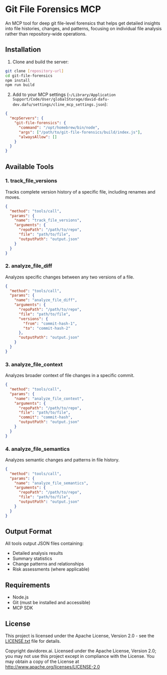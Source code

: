 # Git File Forensics MCP

An MCP tool for deep git file-level forensics that helps get detailed insights into file histories, changes, and patterns, focusing on individual file analysis rather than repository-wide operations.

## Installation

1. Clone and build the server:
```bash
git clone [repository-url]
cd git-file-forensics
npm install
npm run build
```

2. Add to your MCP settings (`~/Library/Application Support/Code/User/globalStorage/david-dafu-dev.dafu/settings/cline_mcp_settings.json`):
```json
{
  "mcpServers": {
    "git-file-forensics": {
      "command": "/opt/homebrew/bin/node",
      "args": ["/path/to/git-file-forensics/build/index.js"],
      "alwaysAllow": []
    }
  }
}
```

## Available Tools

### 1. track_file_versions
Tracks complete version history of a specific file, including renames and moves.

```json
{
  "method": "tools/call",
  "params": {
    "name": "track_file_versions",
    "arguments": {
      "repoPath": "/path/to/repo",
      "file": "path/to/file",
      "outputPath": "output.json"
    }
  }
}
```

### 2. analyze_file_diff
Analyzes specific changes between any two versions of a file.

```json
{
  "method": "tools/call",
  "params": {
    "name": "analyze_file_diff",
    "arguments": {
      "repoPath": "/path/to/repo",
      "file": "path/to/file",
      "versions": {
        "from": "commit-hash-1",
        "to": "commit-hash-2"
      },
      "outputPath": "output.json"
    }
  }
}
```

### 3. analyze_file_context
Analyzes broader context of file changes in a specific commit.

```json
{
  "method": "tools/call",
  "params": {
    "name": "analyze_file_context",
    "arguments": {
      "repoPath": "/path/to/repo",
      "file": "path/to/file",
      "commit": "commit-hash",
      "outputPath": "output.json"
    }
  }
}
```

### 4. analyze_file_semantics
Analyzes semantic changes and patterns in file history.

```json
{
  "method": "tools/call",
  "params": {
    "name": "analyze_file_semantics",
    "arguments": {
      "repoPath": "/path/to/repo",
      "file": "path/to/file",
      "outputPath": "output.json"
    }
  }
}
```

## Output Format

All tools output JSON files containing:
- Detailed analysis results
- Summary statistics
- Change patterns and relationships
- Risk assessments (where applicable)

## Requirements

- Node.js
- Git (must be installed and accessible)
- MCP SDK

## License

This project is licensed under the Apache License, Version 2.0 - see the [LICENSE.txt](LICENSE.txt) file for details.

Copyright davidorex.ai. Licensed under the Apache License, Version 2.0; you may not use this project except in compliance with the License. You may obtain a copy of the License at http://www.apache.org/licenses/LICENSE-2.0

